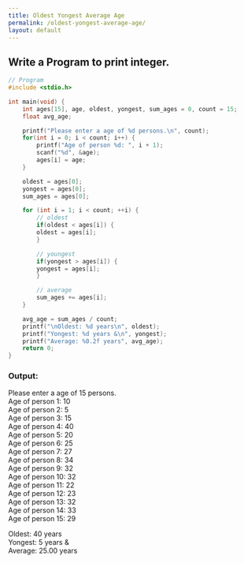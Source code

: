```yaml
---
title: Oldest Yongest Average Age
permalink: /oldest-yongest-average-age/
layout: default
---
```


## Write a Program to print integer.

``` c
// Program
#include <stdio.h>

int main(void) {
    int ages[15], age, oldest, yongest, sum_ages = 0, count = 15;
    float avg_age;

    printf("Please enter a age of %d persons.\n", count);
    for(int i = 0; i < count; i++) {
        printf("Age of person %d: ", i + 1);
        scanf("%d", &age);
        ages[i] = age;    
    }

    oldest = ages[0];
    yongest = ages[0];
    sum_ages = ages[0];

    for (int i = 1; i < count; ++i) {
        // oldest
        if(oldest < ages[i]) {
        oldest = ages[i];
        }

        // youngest
        if(yongest > ages[i]) {
        yongest = ages[i];
        }

        // average
        sum_ages += ages[i];
    }

    avg_age = sum_ages / count;
    printf("\nOldest: %d years\n", oldest);
    printf("Yongest: %d years &\n", yongest);
    printf("Average: %0.2f years", avg_age);
    return 0;
}

```

### Output: <br/> 
Please enter a age of 15 persons. <br/>
Age of person 1: 10 <br/>
Age of person 2: 5 <br/>
Age of person 3: 15 <br/>
Age of person 4: 40 <br/>
Age of person 5: 20 <br/>
Age of person 6: 25 <br/>
Age of person 7: 27 <br/>
Age of person 8: 34 <br/>
Age of person 9: 32 <br/>
Age of person 10: 32 <br/>
Age of person 11: 22 <br/>
Age of person 12: 23 <br/>
Age of person 13: 32 <br/>
Age of person 14: 33 <br/>
Age of person 15: 29 <br/>

Oldest: 40 years <br/>
Yongest: 5 years & <br/>
Average: 25.00 years <br/> 